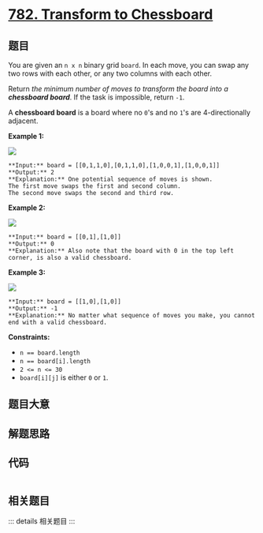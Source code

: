 # [782. Transform to Chessboard](https://leetcode.com/problems/transform-to-chessboard)

## 题目

You are given an `n x n` binary grid `board`. In each move, you can swap any
two rows with each other, or any two columns with each other.

Return _the minimum number of moves to transform the board into a **chessboard
board**_. If the task is impossible, return `-1`.

A **chessboard board** is a board where no `0`'s and no `1`'s are
4-directionally adjacent.



**Example 1:**

![](https://assets.leetcode.com/uploads/2021/06/29/chessboard1-grid.jpg)

    
    
    **Input:** board = [[0,1,1,0],[0,1,1,0],[1,0,0,1],[1,0,0,1]]
    **Output:** 2
    **Explanation:** One potential sequence of moves is shown.
    The first move swaps the first and second column.
    The second move swaps the second and third row.
    

**Example 2:**

![](https://assets.leetcode.com/uploads/2021/06/29/chessboard2-grid.jpg)

    
    
    **Input:** board = [[0,1],[1,0]]
    **Output:** 0
    **Explanation:** Also note that the board with 0 in the top left corner, is also a valid chessboard.
    

**Example 3:**

![](https://assets.leetcode.com/uploads/2021/06/29/chessboard3-grid.jpg)

    
    
    **Input:** board = [[1,0],[1,0]]
    **Output:** -1
    **Explanation:** No matter what sequence of moves you make, you cannot end with a valid chessboard.
    



**Constraints:**

  * `n == board.length`
  * `n == board[i].length`
  * `2 <= n <= 30`
  * `board[i][j]` is either `0` or `1`.


## 题目大意

## 解题思路

## 代码

```javascript

```

## 相关题目

::: details 相关题目
:::
